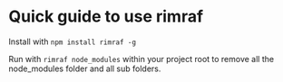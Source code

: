 # Quick guide to use rimraf

Install with `npm install rimraf -g`

Run with `rimraf node_modules` within your project root to remove all the node_modules folder and all sub folders.
